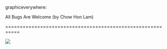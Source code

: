 <!--
id: 923926096
link: http://tumblr.atmos.org/post/923926096/graphiceverywhere-all-bugs-are-welcome-by-chow
slug: graphiceverywhere-all-bugs-are-welcome-by-chow
date: Sun Aug 08 2010 15:11:41 GMT-0700 (PDT)
publish: 2010-08-08
tags: 
title: graphiceverywhere:

All Bugs Are Welcome (by Chow Hon Lam)

-->


graphiceverywhere:

All Bugs Are Welcome (by Chow Hon Lam)

===========================================================

![](http://24.media.tumblr.com/tumblr_l6p6avvhuj1qzqv2ho1_500.jpg)

